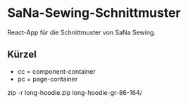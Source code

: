 # SaNa-Sewing-Schnittmuster

React-App für die Schnittmuster von SaNa Sewing.

## Kürzel

- cc = component-container
- pc = page-container

zip -r long-hoodie.zip long-hoodie-gr-86-164/